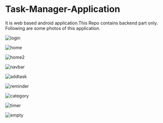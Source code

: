 # Task-Manager-Application
It is web based android application.This Repo contains backend part only.
Following are some photos of this application.

![login](https://user-images.githubusercontent.com/78132661/130024563-3126a651-015d-4a8b-8e5e-e88ba444731d.png)

![home](https://user-images.githubusercontent.com/78132661/130024579-dcecd2de-5ed5-4df3-8ca3-d69a8aa7fbe1.png)

![home2](https://user-images.githubusercontent.com/78132661/130024605-b30c3967-dbd0-4b97-a3d5-9418cc0d8bd3.png)

![navbar](https://user-images.githubusercontent.com/78132661/130024634-a7807579-5f9f-49e6-ac96-1a62c0e5b135.png)

![addtask](https://user-images.githubusercontent.com/78132661/130024672-6167e241-7df3-4d18-b7e7-61641544d84b.png)

![reminder](https://user-images.githubusercontent.com/78132661/130024696-9c6b86f7-22bd-40dd-9de0-25339f04f15c.png)

![category](https://user-images.githubusercontent.com/78132661/130024717-4ed439bd-e6c7-43d8-b618-4357e3e07b57.png)

![timer](https://user-images.githubusercontent.com/78132661/130024749-a28417e2-fc6a-42b4-91d2-4bfbd1050053.png)

![empty](https://user-images.githubusercontent.com/78132661/130024771-e2d56cc1-1f9e-4b3d-82bf-a34ec7836891.png)



